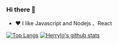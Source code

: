 ### Hi there 👋

<!--
**HerryLo/Herrylo** is a ✨ _special_ ✨ repository because its `README.md` (this file) appears on your GitHub profile.

Here are some ideas to get you started:

- 🔭 I’m currently working on ...
- 🌱 I’m currently learning ...
- 👯 I’m looking to collaborate on ...
- 🤔 I’m looking for help with ...
- 💬 Ask me about ...
- 📫 How to reach me: ...
- 😄 Pronouns: ...
- ⚡ Fun fact: ...
-->

- ❤️ I like Javascript and Nodejs 、React

[![Top Langs](https://github-readme-stats.vercel.app/api/top-langs/?username=Herrylo&layout=compact)](https://github.com/anuraghazra/github-readme-stats) [![Herrylo's github stats](https://github-readme-stats.vercel.app/api?username=Herrylo)](https://github.com/anuraghazra/github-readme-stats)


